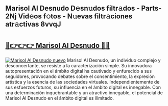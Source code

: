 ## Marisol Al Desnudo D𝚎sn𝚞dos filtr𝚊dos - Parts-2Nj Vid𝚎os f𝚘tos - N𝚞evas filtr𝚊ciones atr𝚊ctivas 8vvqJ

# <h2><a href="http://mbbtsn.tromn.icu/?c=Marisol+Al+Desnudo">🔗👉👉👉 Marisol Al Desnudo 🔗🔗</a></h2>

[![Marisol Al Desnudo nuevo](https://i.imgur.com/pEAQMta.gif)](http://mbbtsn.tromn.icu/?c=Marisol+Al+Desnudo)
Marisol Al Desnudo, un individuo complejo y desconcertante, se resiste a la caracterización simple. Su innovadora autopresentación en el ámbito digital ha cautivado y enfurecido a sus seguidores, provocando debates sobre el consentimiento, la expresión artística y la esencia de las sociedades virtuales. Independientemente de sus esfuerzos futuros, su influencia en el ámbito digital es innegable. Con una determinación inquebrantable y un atractivo innegable, el potencial de Marisol Al Desnudo en el ámbito digital es ilimitado.
